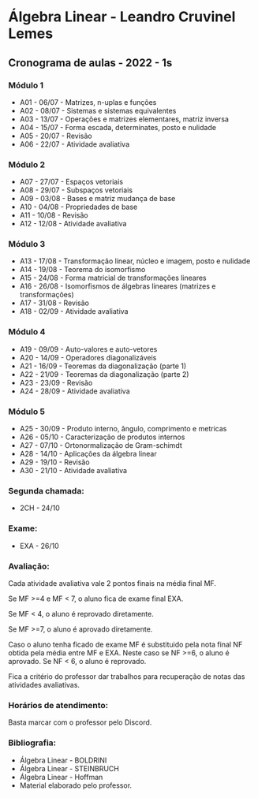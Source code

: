 # Álgebra Linear - Leandro Cruvinel Lemes

## Cronograma de aulas - 2022 - 1s

### Módulo 1
- A01 - 06/07 - Matrizes, n-uplas e funções
- A02 - 08/07 - Sistemas e sistemas equivalentes
- A03 - 13/07 - Operações e matrizes elementares, matriz inversa
- A04 - 15/07 - Forma escada, determinates, posto e nulidade
- A05 - 20/07 - Revisão
- A06 - 22/07 - Atividade avaliativa

### Módulo 2
- A07 - 27/07 - Espaços vetoriais
- A08 - 29/07 - Subspaços vetoriais
- A09 - 03/08 - Bases e matriz mudança de base
- A10 - 04/08 - Propriedades de base
- A11 - 10/08 - Revisão
- A12 - 12/08 - Atividade avaliativa

### Módulo 3
- A13 - 17/08 - Transformação linear, núcleo e imagem, posto e nulidade
- A14 - 19/08 - Teorema do isomorfismo
- A15 - 24/08 - Forma matricial de transformações lineares
- A16 - 26/08 - Isomorfismos de álgebras lineares (matrizes e transformações)
- A17 - 31/08 - Revisão
- A18 - 02/09 - Atividade avaliativa

### Módulo 4
- A19 - 09/09 - Auto-valores e auto-vetores
- A20 - 14/09 - Operadores diagonalizáveis
- A21 - 16/09 - Teoremas da diagonalização (parte 1)
- A22 - 21/09 - Teoremas da diagonalização (parte 2)
- A23 - 23/09 - Revisão
- A24 - 28/09 - Atividade avaliativa

### Módulo 5
- A25 - 30/09 - Produto interno, ângulo, comprimento e metricas
- A26 - 05/10 - Caracterização de produtos internos 
- A27 - 07/10 - Ortonormalização de Gram-schimdt
- A28 - 14/10 - Aplicações da álgebra linear
- A29 - 19/10 - Revisão
- A30 - 21/10 - Atividade avaliativa

### Segunda chamada:
- 2CH - 24/10

### Exame:
- EXA - 26/10

### Avaliação:
Cada atividade avaliativa vale 2 pontos finais na média final MF.

Se MF >=4 e MF < 7, o aluno fica de exame final EXA.

Se MF < 4, o aluno é reprovado diretamente.

Se MF >=7, o aluno é aprovado diretamente.

Caso o aluno tenha ficado de exame MF é substituido pela nota final NF obtida pela média entre MF e EXA. Neste caso se NF >=6, o aluno é aprovado. Se NF < 6, o aluno é reprovado.

Fica a critério do professor dar trabalhos para recuperação de notas das atividades avaliativas.

### Horários de atendimento:
Basta marcar com o professor pelo Discord.

### Bibliografia:

- Álgebra Linear - BOLDRINI
- Álgebra Linear - STEINBRUCH
- Álgebra Linear - Hoffman
- Material elaborado pelo professor. 
